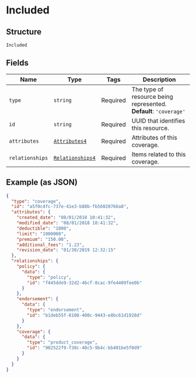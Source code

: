 
# Included

## Structure

`Included`

## Fields

| Name | Type | Tags | Description |
|  --- | --- | --- | --- |
| `type` | `string` | Required | The type of resource being represented.<br>**Default**: `'coverage'` |
| `id` | `string` | Required | UUID that identifies this resource. |
| `attributes` | [`Attributes4`](../../doc/models/attributes-4.md) | Required | Attributes of this coverage. |
| `relationships` | [`Relationships4`](../../doc/models/relationships-4.md) | Required | Items related to this coverage. |

## Example (as JSON)

```json
{
  "type": "coverage",
  "id": "a5f0c4fc-737e-41e3-b88b-fb56020766a8",
  "attributes": {
    "created_date": "08/01/2018 10:41:32",
    "modified_date": "08/01/2018 10:41:32",
    "deductible": "1000",
    "limit": "1000000",
    "premium": "150.00",
    "additional_fees": "1.23",
    "revision_date": "01/30/2019 12:32:15"
  },
  "relationships": {
    "policy": {
      "data": {
        "type": "policy",
        "id": "f445dde9-32d2-46cf-8cac-9fe4409fee0b"
      }
    },
    "endorsement": {
      "data": {
        "type": "endorsement",
        "id": "b1deb55f-8108-400c-9443-e8bc61d1928d"
      }
    },
    "coverage": {
      "data": {
        "type": "product_coverage",
        "id": "902522f9-f38c-40c5-9b4c-bb401be5f0d9"
      }
    }
  }
}
```

